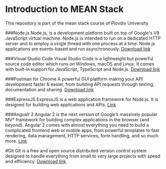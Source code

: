 # Introduction to MEAN Stack
This repository is part of the mean stack course of Plovdiv University 

###Node.js
Node.js, is a development platform built on top of Google's V8 JavaScript virtual machine.
Node.js is intended to run on a dedicated HTTP server and to employ a single thread with one process at a time. Node.js applications are events-based and run asynchronously.
[Download link](https://nodejs.org/en/download/)


###Visual Studio Code
Visual Studio Code is a lightweight but powerful source code editor which runs on Windows, macOS and Linux. It comes with built-in support for JavaScript, TypeScript and Node.js.
[Download link](https://code.visualstudio.com/download/)


###Postman for Chrome
A powerful GUI platform making your API development faster & easier, from building API requests through testing, documentation and sharing.
[Download link](https://chrome.google.com/webstore/detail/postman/fhbjgbiflinjbdggehcddcbncdddomop/)


###ExpressJS
ExpressJS is a web application framework for Node.js. It is designed for building web applications and APIs.
[Link](http://expressjs.com/)


###Angualr 2
Angular 2 is the next version of Google’s massively popular MV* framework for building complex applications in the browser (and beyond). Angular 2 comes with almost everything you need to build a complicated frontend web or mobile apps, from powerful templates to fast rendering, data management, HTTP services, form handling, and so much more.
[Link](https://angular.io/)


#Git
Git is a free and open source distributed version control system designed to handle everything from small to very large projects with speed and efficiency.
[Download link](https://git-scm.com/)
